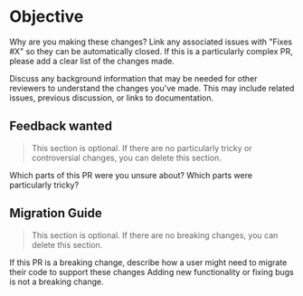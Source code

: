 # Objective

Why are you making these changes?
Link any associated issues with "Fixes #X" so they can be automatically closed.
If this is a particularly complex PR, please add a clear list of the changes made.

Discuss any background information that may be needed for other reviewers to understand the changes you've made.
This may include related issues, previous discussion, or links to documentation.

## Feedback wanted

> This section is optional. If there are no particularly tricky or controversial changes, you can delete this section.

Which parts of this PR were you unsure about? Which parts were particularly tricky?

## Migration Guide

> This section is optional. If there are no breaking changes, you can delete this section.

If this PR is a breaking change, describe how a user might need to migrate their code to support these changes
Adding new functionality or fixing bugs is not a breaking change.
